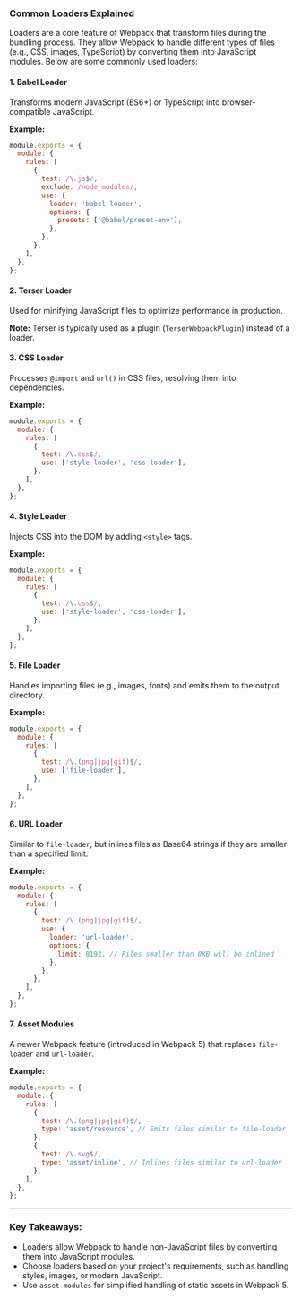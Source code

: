 
### Common Loaders Explained

Loaders are a core feature of Webpack that transform files during the bundling process. They allow Webpack to handle different types of files (e.g., CSS, images, TypeScript) by converting them into JavaScript modules. Below are some commonly used loaders:

#### 1. **Babel Loader**
Transforms modern JavaScript (ES6+) or TypeScript into browser-compatible JavaScript.

**Example:**
```js
module.exports = {
  module: {
    rules: [
      {
        test: /\.js$/,
        exclude: /node_modules/,
        use: {
          loader: 'babel-loader',
          options: {
            presets: ['@babel/preset-env'],
          },
        },
      },
    ],
  },
};
```

#### 2. **Terser Loader**
Used for minifying JavaScript files to optimize performance in production.

**Note:** Terser is typically used as a plugin (`TerserWebpackPlugin`) instead of a loader.

#### 3. **CSS Loader**
Processes `@import` and `url()` in CSS files, resolving them into dependencies.

**Example:**
```js
module.exports = {
  module: {
    rules: [
      {
        test: /\.css$/,
        use: ['style-loader', 'css-loader'],
      },
    ],
  },
};
```

#### 4. **Style Loader**
Injects CSS into the DOM by adding `<style>` tags.

**Example:**
```js
module.exports = {
  module: {
    rules: [
      {
        test: /\.css$/,
        use: ['style-loader', 'css-loader'],
      },
    ],
  },
};
```

#### 5. **File Loader**
Handles importing files (e.g., images, fonts) and emits them to the output directory.

**Example:**
```js
module.exports = {
  module: {
    rules: [
      {
        test: /\.(png|jpg|gif)$/,
        use: ['file-loader'],
      },
    ],
  },
};
```

#### 6. **URL Loader**
Similar to `file-loader`, but inlines files as Base64 strings if they are smaller than a specified limit.

**Example:**
```js
module.exports = {
  module: {
    rules: [
      {
        test: /\.(png|jpg|gif)$/,
        use: {
          loader: 'url-loader',
          options: {
            limit: 8192, // Files smaller than 8KB will be inlined
          },
        },
      },
    ],
  },
};
```

#### 7. **Asset Modules**
A newer Webpack feature (introduced in Webpack 5) that replaces `file-loader` and `url-loader`.

**Example:**
```js
module.exports = {
  module: {
    rules: [
      {
        test: /\.(png|jpg|gif)$/,
        type: 'asset/resource', // Emits files similar to file-loader
      },
      {
        test: /\.svg$/,
        type: 'asset/inline', // Inlines files similar to url-loader
      },
    ],
  },
};
```

---

### Key Takeaways:
- Loaders allow Webpack to handle non-JavaScript files by converting them into JavaScript modules.
- Choose loaders based on your project's requirements, such as handling styles, images, or modern JavaScript.
- Use `asset modules` for simplified handling of static assets in Webpack 5.
